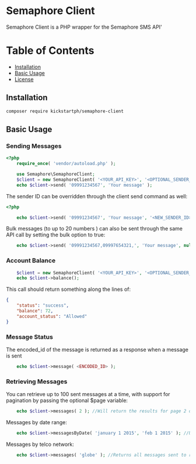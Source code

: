# Semaphore Client

Semaphore Client is a PHP wrapper for the Semaphore SMS API'

# Table of Contents
 - [Installation](#installation)
 - [Basic Usage](#basic-usage)
 - [License](#license)

## Installation

```sh
composer require kickstartph/semaphore-client
```

## Basic Usage

### Sending Messages
```php
<?php
    require_once( 'vendor/autoload.php' );

    use Semaphore\SemaphoreClient;
    $client = new SemaphoreClient( '<YOUR_API_KEY>', '<OPTIONAL_SENDER_ID' );
    echo $client->send( '09991234567', 'Your message' );
```
The sender ID can be overridden through the client send command as well:
```php
<?php

    echo $client->send( '09991234567', 'Your message', '<NEW_SENDER_ID>' );
```

Bulk messages (to up to 20 numbers ) can also be sent through the same API call by setting the bulk option to true:

```php
    echo $client->send( '09991234567,09997654321,', 'Your message', null, true );
```


### Account Balance
```php
    $client = new SemaphoreClient( '<YOUR_API_KEY>', '<OPTIONAL_SENDER_ID' );
    echo $client->balance();
```
This call should return something along the lines of:
```json
{
    "status": "success",
    "balance": 72,
    "account_status": "Allowed"
}
```

### Message Status
The encoded_id of the message is returned as a response when a message is sent
```php
    echo $client->message( <ENCODED_ID> );
```

### Retrieving Messages
You can retrieve up to 100 sent messages at a time, with support for pagination by passing the optional $page variable:

```php 
    echo $client->messages( 2 ); //Will return the results for page 2 of sent messages
```

Messages by date range:
```php 
    echo $client->messagesByDate( 'january 1 2015', 'feb 1 2015' ); //Use any date format str_to_time() supports 
```
Messages by telco network:
```php 
    echo $client->messages( 'globe' ); //Returns all messages sent to recipients on the Globe network
```
